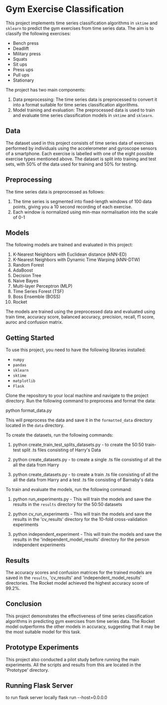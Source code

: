 # Gym Exercise Classification

This project implements time series classification algorithms in `sktime` and `sklearn` to predict the gym exercises from time series data. The aim is to classify the following exercises:

- Bench press
- Deadlift
- Military press
- Squats
- Sit ups
- Press ups
- Pull ups
- Stationary

The project has two main components:

1. Data preprocessing: The time series data is preprocessed to convert it into a format suitable for time series classification algorithms.
2. Model training and evaluation: The preprocessed data is used to train and evaluate time series classification models in `sktime` and `sklearn`.

## Data

The dataset used in this project consists of time series data of exercises performed by individuals using the accelerometer and gyroscope sensors of a smartphone. Each exercise is labelled with one of the eight possible exercise types mentioned above. The dataset is split into training and test sets, with 50% of the data used for training and 50% for testing.

## Preprocessing

The time series data is preprocessed as follows:

1. The time series is segmented into fixed-length windows of 100 data points, giving you a 10 second recording of each exercise.
2. Each window is normalized using min-max normalisation into the scale of 0-1

## Models

The following models are trained and evaluated in this project:

1. K-Nearest Neighbors with Euclidean distance (kNN-ED)
2. K-Nearest Neighbors with Dynamic Time Warping (kNN-DTW)
3. Random Forest
4. AdaBoost
5. Decision Tree
6. Naive Bayes
7. Multi-layer Perceptron (MLP)
8. Time Series Forest (TSF)
9. Boss Ensemble (BOSS)
10. Rocket

The models are trained using the preprocessed data and evaluated using train time, accuracy score, balanced accuracy, precision, recall, f1 score, auroc and confusion matrix.


## Getting Started

To use this project, you need to have the following libraries installed:

- `numpy`
- `pandas`
- `sklearn`
- `sktime`
- `matplotlib`
- `Flask`

Clone the repository to your local machine and navigate to the project directory. Run the following command to preprocess and format the data:

python format_data.py

This will preprocess the data and save it in the `formatted_data` directory located in the `data` directory.

To create the datasets, run the following commands:

1. python create_train_test_splits_datasets.py - to create the 50:50 train-test split .ts files consisting of Harry's Data

2. python create_datasets.py - to create a single .ts file consisting of all the all the data from Harry

3. python create_datasets.py - to create a  train .ts file consisting of all the all the data from Harry and a test .ts file consisting of Barnaby's data

To train and evaluate the models, run the following command:

1. python run_experiments.py - This will train the models and save the results in the `results` directory for the 50:50 datasets

2. python cv_run_experiments - This will train the models and save the results in the 'cv_results' directory for the 10-fold cross-validation experiments

3. python independent_experiment - This will train the models and save the results in the 'independent_model_results' directory for the person independent experiments

## Results

The accuracy scores and confusion matrices for the trained models are saved in the `results`, 'cv_results' and 'independent_model_results' directories. The Rocket model achieved the highest accuracy score of 99.2%.

## Conclusion

This project demonstrates the effectiveness of time series classification algorithms in predicting gym exercises from time series data. The Rocket model outperforms the other models in accuracy, suggesting that it may be the most suitable model for this task.

## Prototype Experiments

This project also conducted a pilot study before running the main experiments. All the scripts and results from this are located in the 'Prototype' directory.


## Running Flask Server
to run flask server locally flask run --host=0.0.0.0